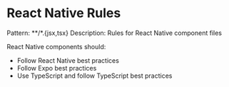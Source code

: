 # React Native Rules
Pattern: **/*.{jsx,tsx}
Description: Rules for React Native component files

React Native components should:
- Follow React Native best practices
- Follow Expo best practices
- Use TypeScript and follow TypeScript best practices